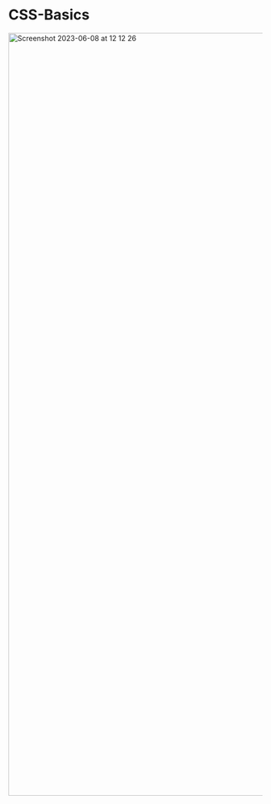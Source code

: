 # CSS-Basics
<img width="1512" alt="Screenshot 2023-06-08 at 12 12 26" src="https://github.com/IMTheBale/CSS-Basics/assets/103919889/1d922800-a6fa-43a9-acc4-2a0da999a6e3">
